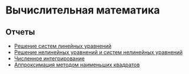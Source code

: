 # Вычислительная математика 
## Отчеты

- [Решение систем линейных уравнений](https://docs.google.com/document/d/1fdsMdgXHwRYwg4kBaptR9nB2MRA9Vh6y0TNZDRaZFbo/edit)
- [Решение нелинейных уравнений и систем нелинейных уравнений](https://docs.google.com/document/d/16PMexqEa1Tv9WwrMmJZlMv24m6-PLZkntehRtU_DfeE/edit?usp=sharing)
- [Численное интегрирование](https://docs.google.com/document/d/17qxzlVbgVqQYwcLS4bws52sQSY5psSiJG2vRS47R3L0/edit)
- [Аппроксимация методом наименьших квадратов](https://docs.google.com/document/d/1M4GXP7U_q1F-5RTUqTSjx3kFuubwE71kbjjJ-ou3his/edit?usp=sharing)

